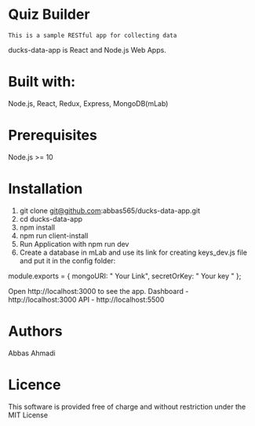 # Quiz Builder

    This is a sample RESTful app for collecting data

ducks-data-app is React and Node.js Web Apps.

# Built with:

Node.js,
React,
Redux,
Express,
MongoDB(mLab)

# Prerequisites

Node.js >= 10

# Installation

1. git clone git@github.com:abbas565/ducks-data-app.git
2. cd ducks-data-app
3. npm install
4. npm run client-install
5. Run Application with npm run dev
6. Create a database in mLab and use its link for creating keys_dev.js file and put it in the config folder:

module.exports = {
mongoURI: " Your Link",
secretOrKey: " Your key "
};

Open http://localhost:3000 to see the app.
Dashboard - http://localhost:3000
API - http://localhost:5500

# Authors

Abbas Ahmadi

# Licence

This software is provided free of charge and without restriction under the MIT License
